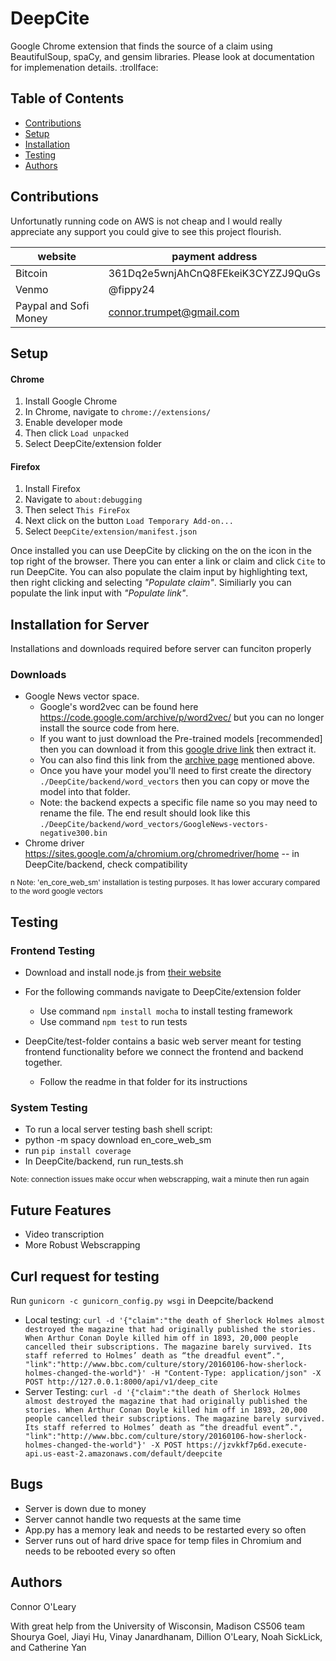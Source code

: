 # DeepCite

<p> Google Chrome extension that finds the source of a claim using BeautifulSoup, spaCy, and gensim libraries. Please look at documentation for implemenation details. :trollface:</p>

## Table of Contents

* [Contributions](#contributions)
* [Setup](#setup)
* [Installation](#installation)
* [Testing](#testing)
* [Authors](#authors)

## Contributions

Unfortunatly running code on AWS is not cheap and I would really appreciate any support you could give to see this project flourish.

| website               | payment address                    |
|-----------------------|------------------------------------|
| Bitcoin               | 361Dq2e5wnjAhCnQ8FEkeiK3CYZZJ9QuGs |
| Venmo                 | @fippy24                           |
| Paypal and Sofi Money | connor.trumpet@gmail.com           |

## Setup

#### Chrome

1. Install Google Chrome
2. In Chrome, navigate to `chrome://extensions/`
3. Enable developer mode
4. Then click `Load unpacked` 
5. Select DeepCite/extension folder

#### Firefox

1. Install Firefox
2. Navigate to `about:debugging`
3. Then select `This FireFox`
4. Next click on the button `Load Temporary Add-on...`
5. Select `DeepCite/extension/manifest.json`

Once installed you can use DeepCite by clicking on the on the icon in the top right of the browser. There you can enter a link or claim and click `Cite` to run DeepCite. You can also populate the claim input by highlighting text, then right clicking and selecting _"Populate claim"_. Similiarly you can populate the link input with _"Populate link"_. 

## Installation for Server
Installations and downloads required before server can funciton properly

### Downloads
  * Google News vector space.
  	* Google's word2vec can be found here https://code.google.com/archive/p/word2vec/ but you can no longer install the source code from here.
  	* If you want to just download the Pre-trained models [recommended] then you can download it from this [google drive link](https://drive.google.com/file/d/0B7XkCwpI5KDYNlNUTTlSS21pQmM/edit) then extract it.
  	* You can also find this link from the [archive page](https://code.google.com/archive/p/word2vec/) mentioned above.
  	* Once you have your model you'll need to first create the directory `./DeepCite/backend/word_vectors` then you can copy or move the model into that folder.
  	* Note: the backend expects a specific file name so you may need to rename the file. The end result should look like this `./DeepCite/backend/word_vectors/GoogleNews-vectors-negative300.bin`
  * Chrome driver https://sites.google.com/a/chromium.org/chromedriver/home -- in DeepCite/backend, check compatibility 

<small>n Note: 'en_core_web_sm' installation is testing purposes. It has lower accurary compared to the word google vectors </small>


## Testing

### Frontend Testing
* Download and install node.js from <a href="https://nodejs.org/en/"> their website </a>
* For the following commands navigate to DeepCite/extension folder
  * Use command `npm install mocha` to install testing framework
  * Use command `npm test` to run tests


* DeepCite/test-folder contains a basic web server meant for testing frontend functionality before we connect the frontend and backend together.
  * Follow the readme in that folder for its instructions

### System Testing
* To run a local server testing bash shell script:
* python -m spacy download en_core_web_sm
* run `pip install coverage`
* In DeepCite/backend, run run_tests.sh 

<small>Note: connection issues make occur when webscrapping, wait a minute then run again</small>

## Future Features
* Video transcription
* More Robust Webscrapping

## Curl request for testing
Run `gunicorn -c gunicorn_config.py wsgi` in Deepcite/backend

* Local testing:
`curl -d '{"claim":"the death of Sherlock Holmes almost destroyed the magazine that had originally published the stories. When Arthur Conan Doyle killed him off in 1893, 20,000 people cancelled their subscriptions. The magazine barely survived. Its staff referred to Holmes’ death as “the dreadful event”.", "link":"http://www.bbc.com/culture/story/20160106-how-sherlock-holmes-changed-the-world"}' -H "Content-Type: application/json" -X POST http://127.0.0.1:8000/api/v1/deep_cite`
* Server Testing:
`curl -d '{"claim":"the death of Sherlock Holmes almost destroyed the magazine that had originally published the stories. When Arthur Conan Doyle killed him off in 1893, 20,000 people cancelled their subscriptions. The magazine barely survived. Its staff referred to Holmes’ death as “the dreadful event”.", "link":"http://www.bbc.com/culture/story/20160106-how-sherlock-holmes-changed-the-world"}' -X POST https://jzvkkf7p6d.execute-api.us-east-2.amazonaws.com/default/deepcite`

## Bugs
* Server is down due to money
* Server cannot handle two requests at the same time
* App.py has a memory leak and needs to be restarted every so often
* Server runs out of hard drive space for temp files in Chromium and needs to be rebooted every so often

## Authors
Connor O'Leary

With great help from the University of Wisconsin, Madison CS506 team
Shourya Goel, Jiayi Hu, Vinay Janardhanam, Dillion O'Leary, Noah SickLick, and Catherine Yan
